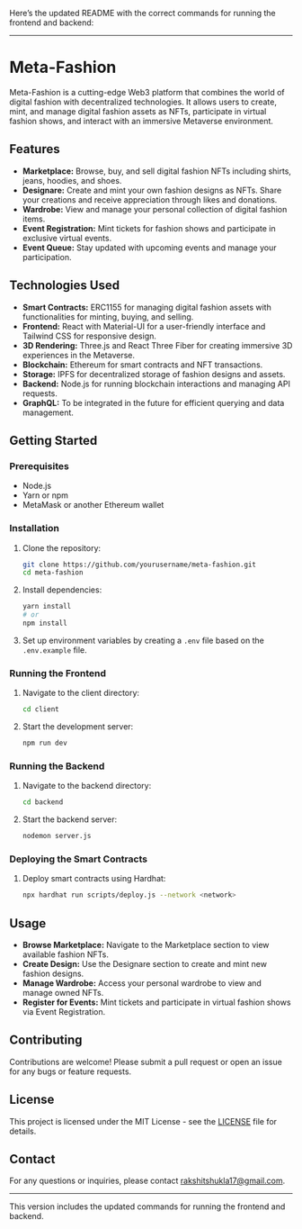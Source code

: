 Here’s the updated README with the correct commands for running the frontend and backend:

---

# Meta-Fashion

Meta-Fashion is a cutting-edge Web3 platform that combines the world of digital fashion with decentralized technologies. It allows users to create, mint, and manage digital fashion assets as NFTs, participate in virtual fashion shows, and interact with an immersive Metaverse environment.

## Features

- **Marketplace:** Browse, buy, and sell digital fashion NFTs including shirts, jeans, hoodies, and shoes.
- **Designare:** Create and mint your own fashion designs as NFTs. Share your creations and receive appreciation through likes and donations.
- **Wardrobe:** View and manage your personal collection of digital fashion items.
- **Event Registration:** Mint tickets for fashion shows and participate in exclusive virtual events.
- **Event Queue:** Stay updated with upcoming events and manage your participation.

## Technologies Used

- **Smart Contracts:** ERC1155 for managing digital fashion assets with functionalities for minting, buying, and selling.
- **Frontend:** React with Material-UI for a user-friendly interface and Tailwind CSS for responsive design.
- **3D Rendering:** Three.js and React Three Fiber for creating immersive 3D experiences in the Metaverse.
- **Blockchain:** Ethereum for smart contracts and NFT transactions.
- **Storage:** IPFS for decentralized storage of fashion designs and assets.
- **Backend:** Node.js for running blockchain interactions and managing API requests.
- **GraphQL:** To be integrated in the future for efficient querying and data management.

## Getting Started

### Prerequisites

- Node.js
- Yarn or npm
- MetaMask or another Ethereum wallet

### Installation

1. Clone the repository:
   ```bash
   git clone https://github.com/yourusername/meta-fashion.git
   cd meta-fashion
   ```

2. Install dependencies:
   ```bash
   yarn install
   # or
   npm install
   ```

3. Set up environment variables by creating a `.env` file based on the `.env.example` file.

### Running the Frontend

1. Navigate to the client directory:
   ```bash
   cd client
   ```

2. Start the development server:
   ```bash
   npm run dev
   ```

### Running the Backend

1. Navigate to the backend directory:
   ```bash
   cd backend
   ```

2. Start the backend server:
   ```bash
   nodemon server.js
   ```

### Deploying the Smart Contracts

1. Deploy smart contracts using Hardhat:
   ```bash
   npx hardhat run scripts/deploy.js --network <network>
   ```

## Usage

- **Browse Marketplace:** Navigate to the Marketplace section to view available fashion NFTs.
- **Create Design:** Use the Designare section to create and mint new fashion designs.
- **Manage Wardrobe:** Access your personal wardrobe to view and manage owned NFTs.
- **Register for Events:** Mint tickets and participate in virtual fashion shows via Event Registration.

## Contributing

Contributions are welcome! Please submit a pull request or open an issue for any bugs or feature requests.

## License

This project is licensed under the MIT License - see the [LICENSE](LICENSE) file for details.

## Contact

For any questions or inquiries, please contact [rakshitshukla17@gmail.com](mailto:rakshitshukla17@gmail.com).

---

This version includes the updated commands for running the frontend and backend.
